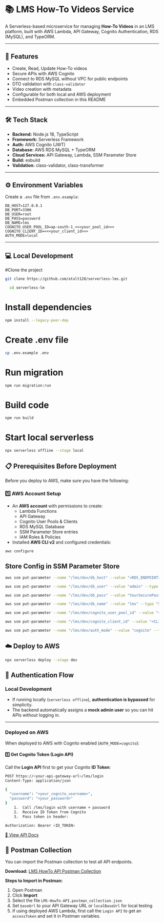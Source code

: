 
# 📚 LMS How-To Videos Service

A Serverless-based microservice for managing **How-To Videos** in an LMS platform, built with AWS Lambda, API Gateway, Cognito Authentication, RDS (MySQL), and TypeORM.

---

## 🚀 Features
- Create, Read, Update How-To videos
- Secure APIs with AWS Cognito
- Connect to RDS MySQL without VPC for public endpoints
- DTO validation with `class-validator`
- Video creation with metadata
- Configurable for both local and AWS deployment
- Embedded Postman collection in this README

---

## 🛠️ Tech Stack
- **Backend:** Node.js 18, TypeScript
- **Framework:** Serverless Framework
- **Auth:** AWS Cognito (JWT)
- **Database:** AWS RDS MySQL + TypeORM
- **Cloud Services:** API Gateway, Lambda, SSM Parameter Store
- **Build:** esbuild
- **Validation:** class-validator, class-transformer

---

## ⚙️ Environment Variables
Create a `.env` file from `.env.example`:

```env
DB_HOST=127.0.0.1
DB_PORT=3306
DB_USER=root
DB_PASS=password
DB_NAME=lms
COGNITO_USER_POOL_ID=ap-south-1_<<<your_pool_id>>>
COGNITO_CLIENT_ID=<<<your_client_id>>>
AUTH_MODE=local
```

---

## 💻  Local Development

#Clone the project
```bash
git clone https://github.com/atult120/serverless-lms.git
```

```bash
  cd serverless-lm
```
# Install dependencies
```bash
npm install --legacy-peer-dep
```

# Create .env file
```bash
cp .env.example .env
```
# Run migration
```bash
npm run migration:run
```

# Build code
```bash
npm run build
```

# Start local serverless
```bash
npx serverless offline --stage local
```

## 📋 Prerequisites Before Deployment

Before you deploy to AWS, make sure you have the following:

### 1️⃣ AWS Account Setup
- An **AWS account** with permissions to create:
  - Lambda Functions
  - API Gateway
  - Cognito User Pools & Clients
  - RDS MySQL Database
  - SSM Parameter Store entries
  - IAM Roles & Policies
- Installed **AWS CLI v2** and configured credentials:
```bash
aws configure
```

## Store Config in SSM Parameter Store

```bash
aws ssm put-parameter --name "/lms/dev/db_host" --value "<RDS_ENDPOINT>" --type "String"

aws ssm put-parameter --name "/lms/dev/db_user" --value "admin" --type "String"

aws ssm put-parameter --name "/lms/dev/db_pass" --value "YourSecurePassword123" --type "SecureString"

aws ssm put-parameter --name "/lms/dev/db_name" --value "lms" --type "String"

aws ssm put-parameter --name "/lms/dev/cognito_user_pool_id" --value "<USER_POOL_ID>" --type "String"

aws ssm put-parameter --name "/lms/dev/cognito_client_id" --value "<CLIENT_ID>" --type "String"

aws ssm put-parameter --name "/lms/dev/auth_mode" --value "cognito" --type "String"
```

## ☁️ Deploy to AWS
```bash
npx serverless deploy --stage dev
```

## 🔑 Authentication Flow

### **Local Development**
- If running locally (`serverless offline`), **authentication is bypassed** for simplicity.  
- The backend automatically assigns a **mock admin user** so you can hit APIs without logging in.  

---

### **Deployed on AWS**
When deployed to AWS with Cognito enabled (`AUTH_MODE=cognito`):

#### 1️⃣ Get Cognito Token (Login API)
Call the **Login API** first to get your Cognito **ID Token**:

```bash
POST https://<your-api-gateway-url>/lms/login
Content-Type: application/json

{
  "username": "<your_cognito_username>",
  "password": "<your_password>"
}
	1.	Call /lms/login with username + password
	2.	Receive ID Token from Cognito
	3.	Pass token in header:

Authorization: Bearer <ID_TOKEN>
```

[📄 View API Docs](https://petstore.swagger.io/?url=https://raw.githubusercontent.com/tult120/serverless-lms/master/docs/swagger.yaml)


## 📮 Postman Collection
You can import the Postman collection to test all API endpoints.

**Download:** [LMS HowTo API Postman Collection](./docs/LMS-HowTo-API.postman_collection.json)

**Steps to Import in Postman:**
1. Open Postman
2. Click **Import**
3. Select the file `LMS-HowTo-API.postman_collection.json`
4. Set `baseUrl` to your API Gateway URL or `localBaseUrl` for local testing
5. If using deployed AWS Lambda, first call the `Login API` to get an `accessToken` and set it in Postman variables.

